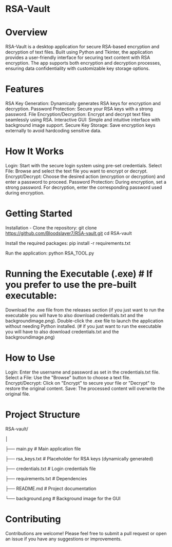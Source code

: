 # RSA-Vault
# Overview
RSA-Vault is a desktop application for secure RSA-based encryption and decryption of text files. Built using Python and Tkinter, the application provides a user-friendly interface for securing text content with RSA encryption. The app supports both encryption and decryption processes, ensuring data confidentiality with customizable key storage options.

# Features
RSA Key Generation: Dynamically generates RSA keys for encryption and decryption.
Password Protection: Secure your RSA keys with a strong password.
File Encryption/Decryption: Encrypt and decrypt text files seamlessly using RSA.
Interactive GUI: Simple and intuitive interface with background image support.
Secure Key Storage: Save encryption keys externally to avoid hardcoding sensitive data.

# How It Works
Login: Start with the secure login system using pre-set credentials.
Select File: Browse and select the text file you want to encrypt or decrypt.
Encrypt/Decrypt: Choose the desired action (encryption or decryption) and enter a password to proceed.
Password Protection: During encryption, set a strong password. For decryption, enter the corresponding password used during encryption.

# Getting Started
Installation - Clone the repository:
git clone https://github.com/Bloodslayer7/RSA-vault.git
cd RSA-vault

Install the required packages: pip install -r requirements.txt

Run the application: python RSA_TOOL.py

# Running the Executable (.exe)  # If you prefer to use the pre-built executable:

Download the .exe file from the releases section (if you just want to run the executable you will have to also download credentials.txt and the backgroundimage.png).
Double-click the .exe file to launch the application without needing Python installed.
(# if you just want to run the executable you will have to also download credentials.txt and the backgroundimage.png)

# How to Use
Login: Enter the username and password as set in the credentials.txt file.
Select a File: Use the "Browse" button to choose a text file.
Encrypt/Decrypt: Click on "Encrypt" to secure your file or "Decrypt" to restore the original content.
Save: The processed content will overwrite the original file.

# Project Structure
RSA-vault/

│

├── main.py             # Main application file

├── rsa_keys.txt        # Placeholder for RSA keys (dynamically generated)

├── credentials.txt     # Login credentials file

├── requirements.txt    # Dependencies

├── README.md           # Project documentation

└── background.png      # Background image for the GUI


# Contributing
Contributions are welcome! Please feel free to submit a pull request or open an issue if you have any suggestions or improvements.
